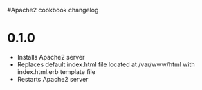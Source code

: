 #Apache2 cookbook changelog

# 0.1.0

- Installs Apache2 server
- Replaces default index.html file located at /var/www/html with index.html.erb template file
- Restarts Apache2 server
